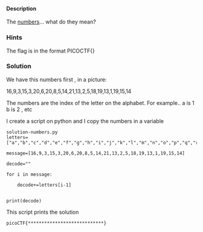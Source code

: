 

#### Description

The [numbers](https://jupiter.challenges.picoctf.org/static/f209a32253affb6f547a585649ba4fda/the_numbers.png)... what do they mean?

### Hints

The flag is in the format PICOCTF{}

### Solution


We have this numbers first , in a picture:

16,9,3,15,3,20,6,20,8,5,14,21,13,2,5,18,19,13,1,19,15,14

The numbers are the index of the letter on the alphabet. For example.. a is 1 b is 2 , etc

I create a script on python and I copy the numbers in a variable

```
solution-numbers.py              
letters=["a","b","c","d","e","f","g","h","i","j","k","l","m","n","o","p","q","r","s","t","u","v","w","x","y","z"]

message=[16,9,3,15,3,20,6,20,8,5,14,21,13,2,5,18,19,13,1,19,15,14]

decode=""

for i in message:
    
    decode+=letters[i-1]


print(decode)

```

This script prints the solution 

`picoCTF{****************************}`